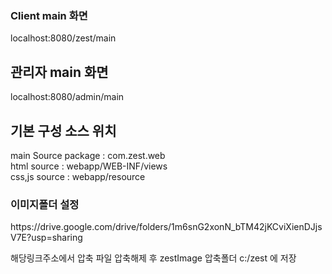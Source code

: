 
<h3>Client main 화면</h3>
  localhost:8080/zest/main

<h2>관리자 main 화면</h2>
  localhost:8080/admin/main

<h2>기본 구성 소스 위치 </h2>

 main Source package : com.zest.web <br/>
   html source : webapp/WEB-INF/views <br/>
 css,js source : webapp/resource <br/>

<h3>이미지폴더 설정</h3>
https://drive.google.com/drive/folders/1m6snG2xonN_bTM42jKCviXienDJjsV7E?usp=sharing

해당링크주소에서 압축 파일 압축해제 후 
zestImage 압축폴더 c:/zest 에 저장
